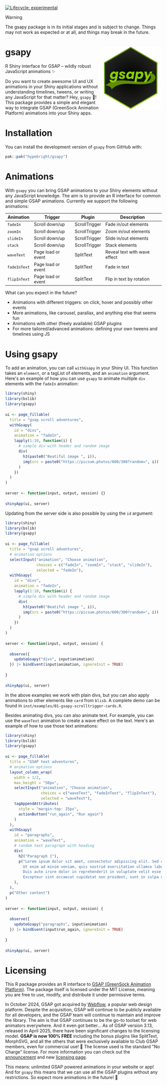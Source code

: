 <!-- badges: start -->
[![Lifecycle: experimental](https://img.shields.io/badge/lifecycle-experimental-orange.svg)](https://lifecycle.r-lib.org/articles/stages.html#experimental)
<!-- badges: end -->

> [!WARNING]
> The gsapy package is in its initial stages and is subject to change. Things may not work as expected or at all, and things may break in the future.


# gsapy <img src="man/figures/logo.png" width="200px" align="right"/>

R Shiny interface for GSAP – wildly robust JavaScript animations ✨

Do you want to create awesome UI and UX animations in your Shiny applications without understanding timelines, tweens, or writing any JavaScript for that matter? Hey, `gsapy` 👋!
This package provides a simple and elegant way to integrate GSAP (GreenSock Animation Platform) animations into your Shiny apps.

# Installation

You can install the development version of `gsapy` from GitHub with:

```r
pak::pak("hypebright/gsapy")
```

# Animations

With `gsapy` you can bring GSAP animations to your Shiny elements without any JavaScript knowledge. The aim is to provide an R interface for common and simple GSAP animations. Currently we support the following animations:

| Animation | Trigger | Plugin | Description |
| --- | --- | --- | --- |
| `fadeIn` | Scroll down/up | ScrollTrigger | Fade in/out elements |
| `zoomIn` | Scroll down/up | ScrollTrigger | Zoom in/out elements |
| `slideIn` | Scroll down/up | ScrollTrigger | Slide in/out elements |
| `stack` | Scroll down/up | ScrollTrigger | Stack elements |
| `waveText` | Page load or event | SplitText | Reveal text with wave effect |
| `fadeInText` | Page load or event | SplitText | Fade in text |
| `flipInText` | Page load or event | SplitText | Flip in text by rotation |

What can you expect in the future?

* Animations with different triggers: on click, hover and possibly other events
* More animations, like carousel, parallax, and anything else that seems fun
* Animations with other (freely available) GSAP plugins
* For more tailored/advanced animations: defining your own tweens and timelines using JS

# Using gsapy

To add an animation, you can call `withGsapy` in your Shiny UI. This function takes an `element`, or a tagList of elements, and an `animation` argument. Here's an example of how you can use `gsapy` to animate multiple `div` elements with the `fadeIn` animation:

```r
library(shiny)
library(bslib)
library(gsapy)

ui <- page_fillable(
  title = "gsap scroll adventures",
  withGsapy(
    id = "divs",
    animation = "fadeIn",
    lapply(1:10, function(i) {
      # simple div with header and random image
      div(
        h3(paste0("Beatiful image ", i)),
        img(src = paste0("https://picsum.photos/600/300?random=", i))
      )
    })
  )
)

server <- function(input, output, session) {}

shinyApp(ui, server)
```

Updating from the server side is also possible by using the `id` argument:

```r
library(shiny)
library(bslib)
library(gsapy)

ui <- page_fillable(
  title = "gsap scroll adventures",
  # animation options
  selectInput("animation", "Choose animation",
              choices = c("fadeIn", "zoomIn", "stack", "slideIn"),
              selected = "fadeIn"),
  withGsapy(
    id = "divs",
    animation = "fadeIn",
    lapply(1:10, function(i) {
      # simple div with header and random image
      div(
        h3(paste0("Beatiful image ", i)),
        img(src = paste0("https://picsum.photos/600/300?random=", i))
      )
    })
  )
)

server <- function(input, output, session) {

  observe({
    updateGsapy("divs", input$animation)
  }) |> bindEvent(input$animation, ignoreInit = TRUE)

}

shinyApp(ui, server)
```

In the above examples we work with plain divs, but you can also apply animations to other elements like `card` from `blisb`. A complete demo can be found in `inst/examples/01-gsapy-scrolltrigger-cards.R`.

Besides animating divs, you can also animate text. For example, you can use the `waveText` animation to create a wave effect on the text. Here's an example of how to use those text animations:

```r
library(shiny)
library(bslib)
library(gsapy)

ui <- page_fillable(
  title = "GSAP text adventures",
  # animation options
  layout_column_wrap(
    width = 1/2,
    max_height = "50px",
    selectInput("animation", "Choose animation",
                choices = c("waveText", "fadeInText", "flipInText"),
                selected = "waveText"),
    tagAppendAttributes(
      style = "margin-top: 25px",
      actionButton("run_again", "Run again")
    )
  ),
  withGsapy(
    id = "paragraphs",
    animation = "waveText",
    # random text paragraph with heading
    div(
      h2("Paragraph 1"),
      p("Lorem ipsum dolor sit amet, consectetur adipiscing elit. Sed do eiusmod tempor incididunt ut labore et dolore magna aliqua.
        Ut enim ad minim veniam, quis nostrud exercitation ullamco laboris nisi ut aliquip ex ea commodo consequat.
        Duis aute irure dolor in reprehenderit in voluptate velit esse cillum dolore eu fugiat nulla pariatur.
        Excepteur sint occaecat cupidatat non proident, sunt in culpa qui officia deserunt mollit anim id est laborum.")
    ),
  ),
  p("Other content")
)

server <- function(input, output, session) {

  observe({
    updateGsapy("paragraphs", input$animation)
  }) |> bindEvent(input$run_again, ignoreInit = TRUE)

}

shinyApp(ui, server)
```


# Licensing
This R package provides an R interface to [GSAP (GreenSock Animation Platform)](https://github.com/greensock/GSAP). The package itself is licensed under the MIT License, meaning you are free to use, modify, and distribute it under permissive terms.

In October 2024, GSAP got acquired by [Webflow](https://webflow.com/), a popular web design platform. Despite the acquisition, GSAP will continue to be publicly available for all developers, and the GSAP team will continue to maintain and improve the library. The aim is that GSAP continues to be the go-to toolset for web animators everywhere.
And it even got better... As of GSAP version 3.13, released in April 2025, there have been significant changes to the licensing model.
**GSAP is now 100% FREE** including the bonus plugins like SplitText, MorphSVG, and all the others that were exclusively available to Club GSAP members, even for commercial use! 🥳 The license used is the standard "No Charge" license. For more information you can check out
the [announcement](https://gsap.com/blog/3-13/?__s=8m3ouioiaxbfmo26ny5o) and new [licensing page](https://gsap.com/community/standard-license/).

This means: unlimited GSAP powered animations in your website or app! And for `gsapy` this means that we can use all the GSAP plugins without any restrictions. So expect more animations in the future! 🎉



